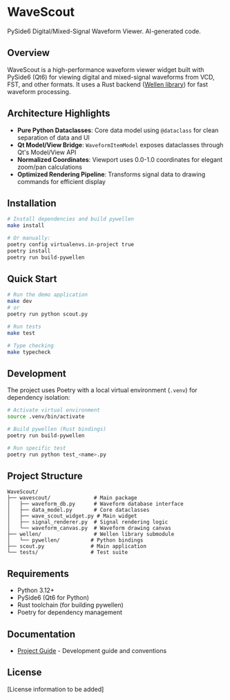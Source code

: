# WaveScout

PySide6 Digital/Mixed-Signal Waveform Viewer. AI-generated code.

## Overview

WaveScout is a high-performance waveform viewer widget built with PySide6 (Qt6) for viewing digital and mixed-signal waveforms from VCD, FST, and other formats. It uses a Rust backend ([Wellen library](https://github.com/ekiwi/wellen)) for fast waveform processing.

## Architecture Highlights

- **Pure Python Dataclasses**: Core data model using `@dataclass` for clean separation of data and UI
- **Qt Model/View Bridge**: `WaveformItemModel` exposes dataclasses through Qt's Model/View API
- **Normalized Coordinates**: Viewport uses 0.0-1.0 coordinates for elegant zoom/pan calculations
- **Optimized Rendering Pipeline**: Transforms signal data to drawing commands for efficient display

## Installation

```bash
# Install dependencies and build pywellen
make install

# Or manually:
poetry config virtualenvs.in-project true
poetry install
poetry run build-pywellen
```

## Quick Start

```bash
# Run the demo application
make dev
# or
poetry run python scout.py

# Run tests
make test

# Type checking
make typecheck
```

## Development

The project uses Poetry with a local virtual environment (`.venv`) for dependency isolation:

```bash
# Activate virtual environment
source .venv/bin/activate

# Build pywellen (Rust bindings)
poetry run build-pywellen

# Run specific test
poetry run python test_<name>.py
```

## Project Structure

```
WaveScout/
├── wavescout/              # Main package
│   ├── waveform_db.py      # Waveform database interface
│   ├── data_model.py       # Core dataclasses
│   ├── wave_scout_widget.py # Main widget
│   ├── signal_renderer.py  # Signal rendering logic
│   └── waveform_canvas.py  # Waveform drawing canvas
├── wellen/                 # Wellen library submodule
│   └── pywellen/          # Python bindings
├── scout.py               # Main application
└── tests/                 # Test suite
```

## Requirements

- Python 3.12+
- PySide6 (Qt6 for Python)
- Rust toolchain (for building pywellen)
- Poetry for dependency management

## Documentation

- [Project Guide](CLAUDE.md) - Development guide and conventions

## License

[License information to be added]